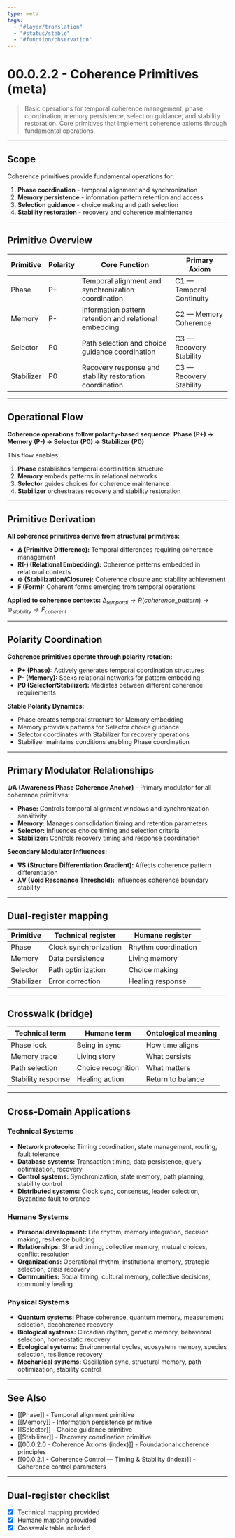 ```yaml
---
type: meta
tags:
  - "#layer/translation"
  - "#status/stable"
  - "#function/observation"
---
```


# 00.0.2.2 - Coherence Primitives (meta)

> Basic operations for temporal coherence management: phase coordination, memory persistence, selection guidance, and stability restoration.
> Core primitives that implement coherence axioms through fundamental operations.

---

## Scope

Coherence primitives provide fundamental operations for:
1. **Phase coordination** - temporal alignment and synchronization
2. **Memory persistence** - information pattern retention and access
3. **Selection guidance** - choice making and path selection  
4. **Stability restoration** - recovery and coherence maintenance

---

## Primitive Overview

| Primitive | Polarity | Core Function | Primary Axiom |
|-----------|----------|---------------|---------------|
| Phase | P+ | Temporal alignment and synchronization coordination | C1 — Temporal Continuity |
| Memory | P- | Information pattern retention and relational embedding | C2 — Memory Coherence |
| Selector | P0 | Path selection and choice guidance coordination | C3 — Recovery Stability |
| Stabilizer | P0 | Recovery response and stability restoration coordination | C3 — Recovery Stability |

---

## Operational Flow

**Coherence operations follow polarity-based sequence:**
**Phase (P+) → Memory (P-) → Selector (P0) → Stabilizer (P0)**

This flow enables:
1. **Phase** establishes temporal coordination structure
2. **Memory** embeds patterns in relational networks
3. **Selector** guides choices for coherence maintenance
4. **Stabilizer** orchestrates recovery and stability restoration

---

## Primitive Derivation

**All coherence primitives derive from structural primitives:**
- **∆ (Primitive Difference):** Temporal differences requiring coherence management
- **R(·) (Relational Embedding):** Coherence patterns embedded in relational contexts
- **⊚ (Stabilization/Closure):** Coherence closure and stability achievement
- **F (Form):** Coherent forms emerging from temporal operations

**Applied to coherence contexts:**
$∆_{temporal} \rightarrow R(coherence\_pattern) \rightarrow ⊚_{stability} \rightarrow F_{coherent}$

---

## Polarity Coordination

**Coherence primitives operate through polarity rotation:**
- **P+ (Phase):** Actively generates temporal coordination structures
- **P- (Memory):** Seeks relational networks for pattern embedding
- **P0 (Selector/Stabilizer):** Mediates between different coherence requirements

**Stable Polarity Dynamics:**
- Phase creates temporal structure for Memory embedding
- Memory provides patterns for Selector choice guidance
- Selector coordinates with Stabilizer for recovery operations
- Stabilizer maintains conditions enabling Phase coordination

---

## Primary Modulator Relationships

**ψA (Awareness Phase Coherence Anchor)** - Primary modulator for all coherence primitives:
- **Phase:** Controls temporal alignment windows and synchronization sensitivity
- **Memory:** Manages consolidation timing and retention parameters
- **Selector:** Influences choice timing and selection criteria
- **Stabilizer:** Controls recovery timing and response coordination

**Secondary Modulator Influences:**
- **∇S (Structure Differentiation Gradient):** Affects coherence pattern differentiation
- **λV (Void Resonance Threshold):** Influences coherence boundary stability

---

## Dual‑register mapping

| Primitive | Technical register | Humane register |
|-----------|-------------------|-----------------|
| Phase | Clock synchronization | Rhythm coordination |
| Memory | Data persistence | Living memory |
| Selector | Path optimization | Choice making |
| Stabilizer | Error correction | Healing response |

---

## Crosswalk (bridge)

| Technical term | Humane term | Ontological meaning |
|---------------|-------------|-------------------|
| Phase lock | Being in sync | How time aligns |
| Memory trace | Living story | What persists |
| Path selection | Choice recognition | What matters |
| Stability response | Healing action | Return to balance |

---

## Cross-Domain Applications

### Technical Systems
- **Network protocols:** Timing coordination, state management, routing, fault tolerance
- **Database systems:** Transaction timing, data persistence, query optimization, recovery
- **Control systems:** Synchronization, state memory, path planning, stability control
- **Distributed systems:** Clock sync, consensus, leader selection, Byzantine fault tolerance

### Humane Systems
- **Personal development:** Life rhythm, memory integration, decision making, resilience building
- **Relationships:** Shared timing, collective memory, mutual choices, conflict resolution
- **Organizations:** Operational rhythm, institutional memory, strategic selection, crisis recovery
- **Communities:** Social timing, cultural memory, collective decisions, community healing

### Physical Systems
- **Quantum systems:** Phase coherence, quantum memory, measurement selection, decoherence recovery
- **Biological systems:** Circadian rhythm, genetic memory, behavioral selection, homeostatic recovery
- **Ecological systems:** Environmental cycles, ecosystem memory, species selection, resilience recovery
- **Mechanical systems:** Oscillation sync, structural memory, path optimization, stability control

---

## See Also

- [[Phase]] - Temporal alignment primitive
- [[Memory]] - Information persistence primitive
- [[Selector]] - Choice guidance primitive
- [[Stabilizer]] - Recovery coordination primitive
- [[00.0.2.0 - Coherence Axioms (index)]] - Foundational coherence principles
- [[00.0.2.1 - Coherence Control — Timing & Stability (index)]] - Coherence control parameters

---

## Dual‑register checklist

- [x] Technical mapping provided
- [x] Humane mapping provided
- [x] Crosswalk table included
